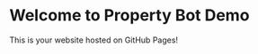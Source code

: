 <!DOCTYPE html>
<html lang="en">
<head>
  <meta charset="UTF-8" />
  <meta name="viewport" content="width=device-width, initial-scale=1" />
  <title>Property Bot Demo</title>
</head>
<body>
  <h1>Welcome to Property Bot Demo</h1>
  <p>This is your website hosted on GitHub Pages!</p>

  <!-- Tidio chatbot widget -->
  <script src="//code.tidio.co/wcunqqxemhisvtimyj6yjwr2kjqvbx4e.js" async></script>
</body>
</html>
